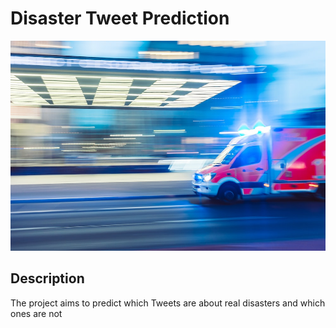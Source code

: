 # Disaster Tweet Prediction

![Screenshot](image.jpeg)

## Description
The project aims to predict which Tweets are about real disasters and which ones are not
